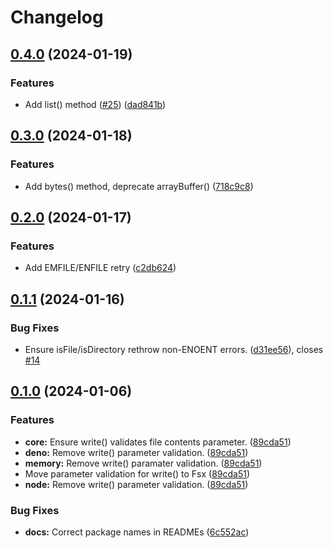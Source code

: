 # Changelog

## [0.4.0](https://github.com/humanwhocodes/fsx/compare/fsx-deno-v0.3.0...fsx-deno-v0.4.0) (2024-01-19)


### Features

* Add list() method ([#25](https://github.com/humanwhocodes/fsx/issues/25)) ([dad841b](https://github.com/humanwhocodes/fsx/commit/dad841b7c9f5312996ff23db9be36774af985157))

## [0.3.0](https://github.com/humanwhocodes/fsx/compare/fsx-deno-v0.2.0...fsx-deno-v0.3.0) (2024-01-18)


### Features

* Add bytes() method, deprecate arrayBuffer() ([718c9c8](https://github.com/humanwhocodes/fsx/commit/718c9c84a0a1dcaef3cc032c882b1308e9cb3273))

## [0.2.0](https://github.com/humanwhocodes/fsx/compare/fsx-deno-v0.1.1...fsx-deno-v0.2.0) (2024-01-17)


### Features

* Add EMFILE/ENFILE retry ([c2db624](https://github.com/humanwhocodes/fsx/commit/c2db624f974e111017a3783ac8d4ea9a4a3a87e6))

## [0.1.1](https://github.com/humanwhocodes/fsx/compare/fsx-deno-v0.1.0...fsx-deno-v0.1.1) (2024-01-16)


### Bug Fixes

* Ensure isFile/isDirectory rethrow non-ENOENT errors. ([d31ee56](https://github.com/humanwhocodes/fsx/commit/d31ee56788e898cbc1fc0d6a54d1551f9b17cd45)), closes [#14](https://github.com/humanwhocodes/fsx/issues/14)

## [0.1.0](https://github.com/humanwhocodes/fsx/compare/fsx-deno-v0.0.1...fsx-deno-v0.1.0) (2024-01-06)

### Features

-   **core:** Ensure write() validates file contents parameter. ([89cda51](https://github.com/humanwhocodes/fsx/commit/89cda51a973bb963ad92bcb37ce761e51aea9165))
-   **deno:** Remove write() parameter validation. ([89cda51](https://github.com/humanwhocodes/fsx/commit/89cda51a973bb963ad92bcb37ce761e51aea9165))
-   **memory:** Remove write() paramater validation. ([89cda51](https://github.com/humanwhocodes/fsx/commit/89cda51a973bb963ad92bcb37ce761e51aea9165))
-   Move parameter validation for write() to Fsx ([89cda51](https://github.com/humanwhocodes/fsx/commit/89cda51a973bb963ad92bcb37ce761e51aea9165))
-   **node:** Remove write() parameter validation. ([89cda51](https://github.com/humanwhocodes/fsx/commit/89cda51a973bb963ad92bcb37ce761e51aea9165))

### Bug Fixes

-   **docs:** Correct package names in READMEs ([6c552ac](https://github.com/humanwhocodes/fsx/commit/6c552ac74542a245cdc2675101858da022336a1a))

